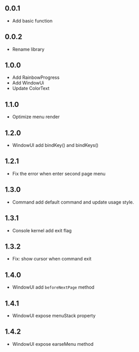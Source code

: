 ## 0.0.1

- Add basic function

## 0.0.2

- Rename library

## 1.0.0

- Add RainbowProgress
- Add WindowUi
- Update ColorText

## 1.1.0

- Optimize menu render

## 1.2.0

- WindowUI add bindKey() and bindKeys()

## 1.2.1

- Fix the error when enter second page menu 

## 1.3.0

- Command add default command and update usage style.

## 1.3.1

- Console kernel add exit flag

## 1.3.2

- Fix: show cursor when command exit

## 1.4.0

- WindowUI add `beforeNextPage` method

## 1.4.1

- WindowUI expose menuStack property

## 1.4.2

- WindowUI expose earseMenu method